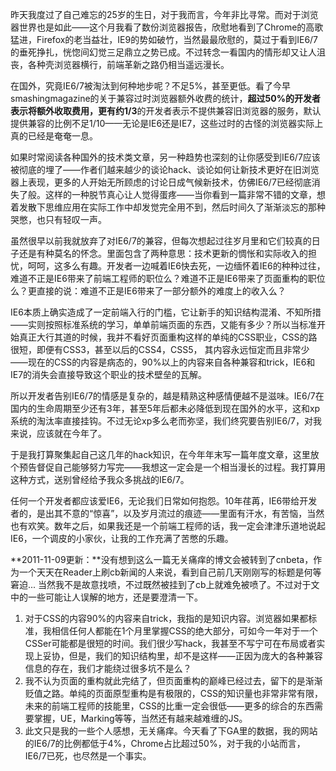昨天我度过了自己难忘的25岁的生日，对于我而言，今年非比寻常。而对于浏览器世界也是如此——这个月我看了数份浏览器报告，欣慰地看到了Chrome的高歌猛进，Firefox的老当益壮，IE9的势如破竹，当然最最欣慰的，莫过于看到IE6/7的垂死挣扎，恍惚间幻觉三足鼎立之势已成。不过转念一看国内的情形却又让人沮丧，各种壳浏览器横行，前端革新之路仍相当遥远漫长。

在国外，究竟IE6/7被淘汰到何种地步呢？不足5%，甚至更低。看了今早smashingmagazine的关于兼容过时浏览器额外收费的统计，**超过50%**的开发者表示将额外收取费用，更有**约1/3**的开发者表示不提供兼容旧浏览器的服务，默认提供兼容的比例不足1/10——无论是IE6还是IE7，这些过时的古怪的浏览器实际上真的已经是奄奄一息。

如果时常阅读各种国外的技术类文章，另一种趋势也深刻的让你感受到IE6/7应该被彻底的埋了——作者们越来越少的谈论hack、谈论如何让新技术更好在旧浏览器上表现，更多的人开始无所顾虑的讨论日成气候新技术，仿佛IE6/7已经彻底消失了般。这样的一种脱节真心让人觉得蛋疼——当你看到一篇非常不错的文章，想着发散下思维应用在实际工作中却发觉完全用不到，然后时间久了渐渐淡忘的那种哭憋，也只有轻叹一声。

虽然很早以前我就放弃了对IE6/7的兼容，但每次想起过往岁月里和它们较真的日子还是有种莫名的怀念。里面包含了两种意思：技术更新的惆怅和实际收入的担忧，呵呵，这多么有趣。开发者一边喊着IE6快去死，一边缅怀着IE6的种种过往，难道不正是IE6带来了前端工程师的职位么？难道不正是IE6带来了页面重构的职位么？更直接的说：难道不正是IE6带来了一部分额外的难度上的收入么？

IE6本质上确实造成了一定前端入行的门槛，它让新手的知识结构混淆、不知所措——实则按照标准系统的学习，单单前端页面的东西，又能有多少？所以当标准开始真正大行其道的时候，我并不看好页面重构这样的单纯的CSS职业，CSS的路很短，即便有CSS3，甚至以后的CSS4，CSS5， 其内容永远恒定而且非常少——现在的CSS的内容是病态的，90%以上的内容来自各种兼容和trick，IE6和IE7的消失会直接导致这个职业的技术壁垒的瓦解。

所以开发者告别IE6/7的情感是复杂的，越是精熟这种感情便越不是滋味。IE6/7在国内的生命周期至少还有3年，甚至5年后都未必降低到现在国外的水平，这和xp系统的淘汰率直接挂钩。不过无论xp多么老而弥坚，我们终究要告别IE6/7，对我来说，应该就在今年了。

于是我打算聚集起自己这几年的hack知识，在今年年末写一篇年度文章，这里放个预告督促自己能够努力写完——我想这一定会是一个相当漫长的过程。我打算用这种方式，送别曾经给予我众多挑战的IE6/7。

任何一个开发者都应该爱IE6，无论我们日常如何抱怨。10年荏苒，IE6带给开发者的，是出其不意的“惊喜”，以及岁月流过的痕迹——里面有汗水，有苦恼，当然也有欢笑。数年之后，如果我还是一个前端工程师的话，我一定会津津乐道地说起IE6，一个调皮的小家伙，让我的工作充满了苦憋的乐趣。

**2011-11-09更新：**没有想到这么一篇无关痛痒的博文会被转到了cnbeta，作为一个天天在Reader上刷cb新闻的人来说，看到自己前几天刚刚写的标题是何等窘迫... 当然我不是故意找喷，不过既然被挂到了cb上就难免被喷了。不过对于文中的一些可能让人误解的地方，还是要澄清一下。

1. 对于CSS的内容90%的内容来自trick，我指的是知识内容。浏览器如果都标准，我相信任何人都能在1个月里掌握CSS的绝大部分，可如今一年对于一个CSSer可能都是很短的时间。我们很少写hack，我甚至不写宁可在布局或者实现上妥协，但是，我们的知识结构里，却不是这样——正因为庞大的各种兼容信息的存在，我们才能绕过很多坑不是么？
2. 我不认为页面的重构就此完结了，但页面重构的巅峰已经过去，留下的是渐渐贬值之路。单纯的页面原型重构是有极限的，CSS的知识量也非常非常有限，未来的前端工程师的技能里，CSS的比重一定会很低——更多的综合的东西需要掌握，UE，Marking等等，当然还有越来越难缠的JS。
3. 此文只是我的一些个人感想，无关痛痒。今天看了下GA里的数据，我的网站的IE6/7的比例都低于4%，Chrome占比超过50%，对于我的小站而言，IE6/7已死，也尽然是一个事实。